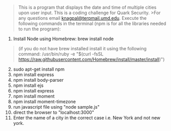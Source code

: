 >This is a program that displays the date and time of multiple cities upon user input.  This is a coding challenge for Quark Security.  >For any questions email knagpal@terpmail.umd.edu.
>Execute the following commands in the terminal (npm is for all the libraries needed to run the program):
1. Install Node using Homebrew: brew install node 
>(if you do not have brew installed install it using the following command: /usr/bin/ruby -e "$(curl -fsSL https://raw.githubusercontent.com/Homebrew/install/master/install)")
2. sudo apt-get install npm
3. npm install express
4. npm install body-parser
5. npm install ejs
6. npm install express 
7. npm install moment
8. npm install moment-timezone
9. run javascript file using "node sample.js"
10. direct the browser to "localhost:3000"
11. Enter the name of a city in the correct case i.e. New York and not new york.
